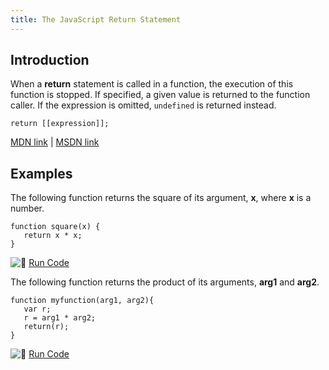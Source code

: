 ```yaml
---
title: The JavaScript Return Statement
---
```

## Introduction

When a **return** statement is called in a function, the execution of this function is stopped. If specified, a given value is returned to the function caller. If the expression is omitted, `undefined` is returned instead.

    return [[expression]];

[MDN link](https://developer.mozilla.org/en-US/docs/Web/JavaScript/Reference/Statements/return) | [MSDN link](https://msdn.microsoft.com/en-us/library/22a685h9.aspx)

## Examples

The following function returns the square of its argument, **x**, where **x** is a number.

    function square(x) {
       return x * x;
    }

![:rocket:](//forum.freecodecamp.com/images/emoji/emoji_one/rocket.png?v=2 ":rocket:") [Run Code](https://repl.it/C7VT/0)

The following function returns the product of its arguments, **arg1** and **arg2**.

    function myfunction(arg1, arg2){
       var r;
       r = arg1 * arg2;
       return(r);
    }

![:rocket:](//forum.freecodecamp.com/images/emoji/emoji_one/rocket.png?v=2 ":rocket:") [Run Code](https://repl.it/C7VU/0)
